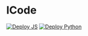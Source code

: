 # ICode
[![Deploy JS](https://github.com/theswerd/tartanhacks2021/actions/workflows/deploy-js.yaml/badge.svg)](https://github.com/theswerd/tartanhacks2021/actions/workflows/deploy-js.yaml) [![Deploy Python](https://github.com/theswerd/tartanhacks2021/actions/workflows/deploy-py.yaml/badge.svg)](https://github.com/theswerd/tartanhacks2021/actions/workflows/deploy-py.yaml)
